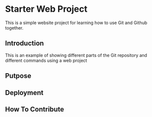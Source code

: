 # Starter Web Project

This is a simple website project for learning how to use Git and Github together.
## Introduction

This is an example of showing different parts of the Git repository and different commands using a web project
## Putpose
## Deployment
## How To Contribute

